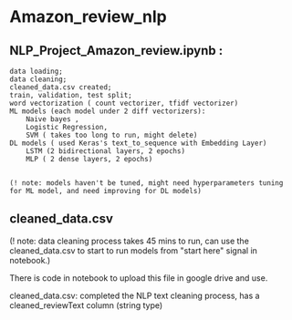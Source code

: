 # Amazon_review_nlp


## NLP_Project_Amazon_review.ipynb :  
    data loading;
    data cleaning;
    cleaned_data.csv created;
    train, validation, test split;
    word vectorization ( count vectorizer, tfidf vectorizer)
    ML models (each model under 2 diff vectorizers): 
        Naive bayes , 
        Logistic Regression,
        SVM ( takes too long to run, might delete)
    DL models ( used Keras's text_to_sequence with Embedding Layer)
        LSTM (2 bidirectional layers, 2 epochs)
        MLP ( 2 dense layers, 2 epochs)
        
        
    (! note: models haven't be tuned, might need hyperparameters tuning for ML model, and need improving for DL models)

    

  ## cleaned_data.csv
  (! note: data cleaning process takes 45 mins to run, can use the cleaned_data.csv to start to run models from "start here" signal in notebook.)

  There is code in notebook to upload this file in google drive and use.

  cleaned_data.csv:  completed the NLP text cleaning process, has a cleaned_reviewText column  (string type)

